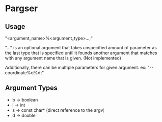 # Pargser

## Usage

"<argument_name>%<argument_type>...;"

"..." is an optional argument that takes unspecified amount of parameter as the last type that is specified until it founds another argument that matches with 
any argument name that is given. (Not implemented)

Additionally, there can be multiple parameters for given argument. ex: "--coordinate%d%d;"

## Argument Types

- b -> boolean
- i -> int
- s -> const char* (direct reference to the argv)
- d -> double
